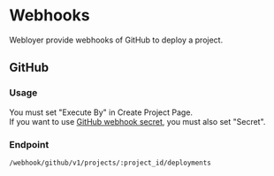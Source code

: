 # Webhooks

Webloyer provide webhooks of GitHub to deploy a project.

## GitHub

### Usage

You must set "Execute By" in Create Project Page.<br>
If you want to use [GitHub webhook secret](https://developer.github.com/webhooks/securing/), you must also set "Secret".

### Endpoint

```
/webhook/github/v1/projects/:project_id/deployments
```
